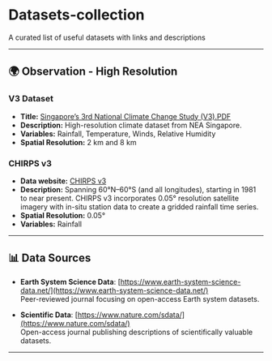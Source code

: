 # Datasets-collection
A curated list of useful datasets with links and descriptions

---

## 🌍 Observation - High Resolution

### V3 Dataset
- **Title:** [Singapore’s 3rd National Climate Change Study (V3).PDF](https://www.nea.gov.sg/docs/default-source/envision/cisr/v3-brochure.pdf)  
- **Description:** High-resolution climate dataset from NEA Singapore.  
- **Variables:** Rainfall, Temperature, Winds, Relative Humidity  
- **Spatial Resolution:** 2 km and 8 km  

### CHIRPS v3
- **Data website:** [CHIRPS v3](https://www.chc.ucsb.edu/data)  
- **Description:** Spanning 60°N–60°S (and all longitudes), starting in 1981 to near present. CHIRPS v3 incorporates 0.05° resolution satellite imagery with in-situ station data to create a gridded rainfall time series.  
- **Spatial Resolution:** 0.05°  
- **Variables:** Rainfall  

---

## 📊 Data Sources

- **Earth System Science Data**: [https://www.earth-system-science-data.net/](https://www.earth-system-science-data.net/)  
  Peer-reviewed journal focusing on open-access Earth system datasets.

- **Scientific Data**: [https://www.nature.com/sdata/](https://www.nature.com/sdata/)  
  Open-access journal publishing descriptions of scientifically valuable datasets.

---

